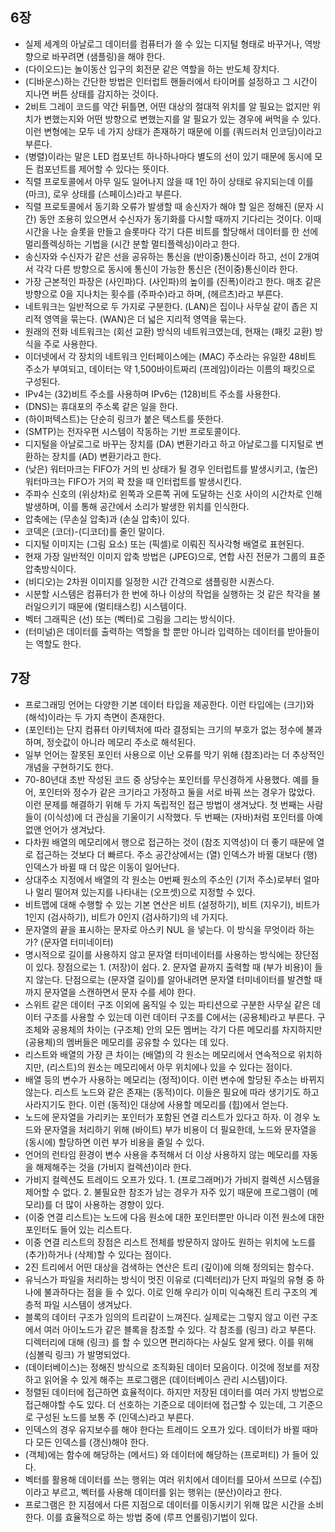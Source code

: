 ## 6장
- 실제 세계의 아날로그 데이터를 컴퓨터가 쓸 수 있는 디지털 형태로 바꾸거나, 역방향으로 바꾸려면 (샘플링)을 해야 한다.
- (다이오드)는 놀이동산 입구의 회전문 같은 역할을 하는 반도체 장치다.
- (디바운스)하는 간단한 방법은 인터럽트 핸들러에서 타이머를 설정하고 그 시간이 지나면 버튼 상태를 감지하는 것이다.
- 2비트 그레이 코드를 약간 뒤틀면, 어떤 대상의 절대적 위치를 알 필요는 없지만 위치가 변했는지와 어떤 방향으로 변했는지를 알 필요가 있는 경우에 써먹을 수 있다. 이런 변형에는 모두 네 가지 상태가 존재하기 때문에 이를 (쿼드러처 인코딩)이라고 부른다.
- (병렬)이라는 말은 LED 컴포넌트 하나하나마다 별도의 선이 있기 때문에 동시에 모든 컴포넌트를 제어할 수 있다는 뜻이다.
- 직렬 프로토콜에서 아무 일도 일어나지 않을 때 1인 하이 상태로 유지되는데 이를 (마크), 로우 상태를 (스페이스)라고 부른다.
- 직렬 프로토콜에서 동기화 오류가 발생할 때 송신자가 해야 할 일은 정해진 (문자 시간) 동안 조용히 있으면서 수신자가 동기화를 다시할 때까지 기다리는 것이다. 이때 시간을 나눈 슬롯을 만들고 슬롯마다 각기 다른 비트를 할당해서 데이터를 한 선에 멀리플렉싱하는 기법을 (시간 분할 멀티플렉싱)이라고 한다.
- 송신자와 수신자가 같은 선을 공유하는 통신을 (반이중)통신이라 하고, 선이 2개여서 각각 다른 방향으로 동시에 통신이 가능한 통신은 (전이중)통신이라 한다. 
- 가장 근본적인 파장은 (사인파)다. (사인파)의 높이를 (진폭)이라고 한다. 매초 같은 방향으로 0을 지나치는 횟수를 (주파수)라고 하며, (헤르츠)라고 부른다.
- 네트워크는 일반적으로 두 가지로 구분한다. (LAN)은 집이나 사무실 같이 좁은 지리적 영역을 묶는다. (WAN)은 더 넓은 지리적 영역을 묶는다.
- 원래의 전화 네트워크는 (회선 교환) 방식의 네트워크였는데, 현재는 (패킷 교환) 방식을 주로 사용한다.
- 이더넷에서 각 장치의 네트워크 인터페이스에는 (MAC) 주소라는 유일한 48비트 주소가 부여되고, 데이터는 약 1,500바이트짜리 (프레임)이라는 이름의 패킷으로 구성된다.
- IPv4는 (32)비트 주소를 사용하며 IPv6는 (128)비트 주소를 사용한다.
- (DNS)는 휴대포의 주소록 같은 일을 한다.
- (하이퍼텍스트)는 단순히 링크가 붙은 텍스트를 뜻한다.
- (SMTP)는 전자우편 시스템이 작동하는 기반 프로토콜이다.
- 디지털을 아날로그로 바꾸는 장치를 (DA) 변환기라고 하고 아날로그를 디지털로 변환하는 장치를 (AD) 변환기라고 한다.
- (낮은) 워터마크는 FIFO가 거의 빈 상태가 될 경우 인터럽트를 발생시키고, (높은) 워터마크는 FIFO가 거의 꽉 찼을 때 인터럽트를 발생시킨다.
- 주파수 신호의 (위상차)로 왼쪽과 오른쪽 귀에 도달하는 신호 사이의 시간차로 인해 발생하며, 이를 통해 공간에서 소리가 발생한 위치를 인식한다.
- 압축에는 (무손실 압축)과 (손실 압축)이 있다.
- 코덱은 (코더)-(디코더)를 줄인 말이다.
- 디지털 이미지는 (그림 요소) 또는 (픽셀)로 이뤄진 직사각형 배열로 표현된다.
- 현재 가장 일반적인 이미지 압축 방법은 (JPEG)으로, 연합 사진 전문가 그룹의 표준 압축방식이다.
- (비디오)는 2차원 이미지를 일정한 시간 간격으로 샘플링한 시퀀스다.
- 시분할 시스템은 컴퓨터가 한 번에 하나 이상의 작업을 실행하는 것 같은 착각을 불러일으키기 때문에 (멀티태스킹) 시스템이다.
- 벡터 그래픽은 (선) 또는 (벡터)로 그림을 그리는 방식이다.
- (터미널)은 데이터를 출력하는 역할을 할 뿐만 아니라 입력하는 데이터를 받아들이는 역할도 한다.

## 7장
- 프로그래밍 언어는 다양한 기본 데이터 타입을 제공한다. 이런 타입에는 (크기)와 (해석)이라는 두 가지 측면이 존재한다.
- (포인터)는 단지 컴퓨터 아키텍처에 따라 결정되는 크기의 부호가 없는 정수에 불과하며, 정숫값이 아니라 메모리 주소로 해석된다. 
- 일부 언어는 잘못된 포인터 사용으로 이난 오류를 막기 위해 (참조)라는 더 추상적인 개념을 구현하기도 한다.
- 70-80년대 초반 작성된 코드 중 상당수는 포인터를 무신경하게 사용했다. 예를 들어, 포인터와 정수가 같은 크기라고 가정하고 둘을 서로 바꿔 쓰는 경우가 많았다. 이런 문제를 해결하기 위해 두 가지 독립적인 접근 방법이 생겨났다. 첫 번째는 사람들이 (이식성)에 더 관심을 기울이기 시작했다. 두 번째는 (자바)처럼 포인터를 아예 없앤 언어가 생겨났다.
- 다차원 배열의 메모리에서 행으로 접근하는 것이 (참조 지역성)이 더 좋기 때문에 열로 접근하는 것보다 더 빠르다. 주소 공간상에서는 (열) 인덱스가 바뀔 대보다 (행) 인덱스가 바뀔 때 더 많은 이동이 일어난다.
- 상대주소 지정에서 배열의 각 원소는 0번째 원소의 주소인 (기저 주소)로부터 얼마나 멀리 떨어져 있는지를 나타내는 (오프셋)으로 지정할 수 있다. 
- 비트맵에 대해 수행할 수 있는 기본 연산은 비트 (설정하기), 비트 (지우기), 비트가 1인지 (검사하기), 비트가 0인지 (검사하기)의 네 가지다.
- 문자열의 끝을 표시하는 문자로 아스키 NUL 을 넣는다. 이 방식을 무엇이라 하는가? (문자열 터미네이터)
- 명시적으로 길이를 사용하지 않고 문자열 터미네이터를 사용하는 방식에는 장단점이 있다. 장점으로는 1. (저장)이 쉽다. 2. 문자열 끝까지 출력할 때 (부가 비용)이 들지 않는다. 단점으로는 (문자열 길이)를 알아내려면 문자열 터미네이터를 발견할 때까지 문자열을 스캔하면서 문자 수를 세야 한다.
- 스위트 같은 데이터 구조 이외에 움직일 수 있는 파티션으로 구분한 사무실 같은 데이터 구조를 사용할 수 있는데 이런 데이터 구조를 C에서는 (공용체)라고 부른다. 구조체와 공용체의 차이는 (구조체) 안의 모든 멤버는 각기 다른 메모리를 차지하지만 (공용체)의 멤버들은 메모리를 공유할 수 있다는 데 있다. 
- 리스트와 배열의 가장 큰 차이는 (배열)의 각 원소는 메모리에서 연속적으로 위치하지만, (리스트)의 원소는 메모리에서 아무 위치에나 있을 수 있다는 점이다.
- 배열 등의 변수가 사용하는 메모리는 (정적)이다. 이런 변수에 할당된 주소는 바뀌지 않는다. 리스트 노드와 같은 존재는 (동적)이다. 이들은 필요에 따라 생기기도 하고 사라지기도 한다. 이런 (동적)인 대상에 사용할 메모리를 (힙)에서 얻는다.
- 노드에 문자열을 가리키는 포인터가 포함된 연결 리스트가 있다고 하자. 이 경우 노드와 문자열을 처리하기 위해 (바이트) 부가 비용이 더 필요한데, 노드와 문자열을 (동시에) 할당하면 이런 부가 비용을 줄일 수 있다. 
- 언어의 런타임 환경이 변수 사용을 추적해서 더 이상 사용하지 않는 메모리를 자동을 해제해주는 것을 (가비지 컬렉션)이라 한다. 
- 가비지 컬렉션도 트레이드 오프가 있다. 1. (프로그래머)가 가비지 컬렉션 시스템을 제어할 수 없다. 2. 불필요한 참조가 남는 경우가 자주 있기 때문에 프로그램이 (메모리)를 더 많이 사용하는 경향이 있다.
- (이중 연결 리스트)는 노드에 다음 원소에 대한 포인터뿐만 아니라 이전 원소에 대한 포인터도 들어 있는 리스트다.
- 이중 연결 리스트의 장점은 리스트 전체를 방문하지 않아도 원하는 위치에 노드를 (추가)하거나 (삭제)할 수 있다는 점이다.
- 2진 트리에서 어떤 대상을 검색하는 연산은 트리 (깊이)에 의해 정의되는 함수다. 
- 유닉스가 파일을 처리하는 방식이 멋진 이유로 (디렉터리)가 단지 파일의 유형 중 하나에 불과하다는 점을 들 수 있다. 이로 인해 우리가 이미 익숙해진 트리 구조의 계층적 파일 시스템이 생겨났다.
- 블록의 데이터 구조가 임의의 트리같이 느껴진다. 실제로는 그렇지 않고 이런 구조에서 여러 아이노드가 같은 블록을 참조할 수 있다. 각 참조를 (링크) 라고 부른다. 디렉터리에 대해 (링크) 를 할 수 있으면 편리하다는 사실도 알게 됐다. 이를 위해 (심볼릭 링크) 가 발명되었다.
- (데이터베이스)는 정해진 방식으로 조직화된 데이터 모음이다. 이것에 정보를 저장하고 읽어올 수 있게 해주는 프로그램은 (데이터베이스 관리 시스템)이다.
- 정렬된 데이터에 접근하면 효율적이다. 하지만 저장된 데이터를 여러 가지 방법으로 접근해야할 수도 있다. 더 선호하는 기준으로 데이터에 접근할 수 있는데, 그 기준으로 구성된 노드를 보통 주 (인덱스)라고 부른다. 
- 인덱스의 경우 유지보수를 해야 한다는 트레이드 오프가 있다. 데이터가 바뀔 때마다 모든 인덱스를 (갱신)해야 한다.
- (객체)에는 함수에 해당하는 (메서드) 와 데이터에 해당하는 (프로퍼티) 가 들어 있다. 
- 벡터를 활용해 데이터를 쓰는 행위는 여러 위치에서 데이터를 모아서 쓰므로 (수집)이라고 부르고, 벡터를 사용해 데이터를 읽는 행위는 (분산)이라고 한다.
- 프로그램은 한 지점에서 다른 지점으로 데이터를 이동시키기 위해 많은 시간을 소비한다. 이를 효율적으로 하는 방법 중에 (루프 언롤링)기법이 있다.
